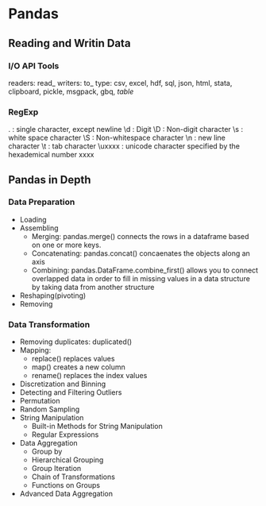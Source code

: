 # Pandas

## Reading and Writin Data

### I/O API Tools
readers: read_
writers: to_
type: csv, excel, hdf, sql, json, html, stata, clipboard, pickle, msgpack, gbq, *table*

### RegExp
. : single character, except newline
\d : Digit
\D : Non-digit character
\s : white space character
\S : Non-whitespace character
\n : new line character
\t : tab character
\uxxxx : unicode character specified by the hexademical number xxxx

## Pandas in Depth

### Data Preparation

- Loading
- Assembling
    - Merging: pandas.merge() connects the rows in a dataframe based on one or more keys.
    - Concatenating: pandas.concat() concaenates the objects along an axis
    - Combining: pandas.DataFrame.combine_first() allows you to connect overlapped data in order to fill in missing values in a data structure by taking data from another structure
- Reshaping(pivoting)
- Removing

### Data Transformation

- Removing duplicates: duplicated()
- Mapping:
    - replace() replaces values
    - map() creates a new column
    - rename() replaces the index values
- Discretization and Binning
- Detecting and Filtering Outliers
- Permutation
- Random Sampling
- String Manipulation
    - Built-in Methods for String Manipulation
    - Regular Expressions
- Data Aggregation
    - Group by
    - Hierarchical Grouping
    - Group Iteration
    - Chain of Transformations
    - Functions on Groups
- Advanced Data Aggregation
